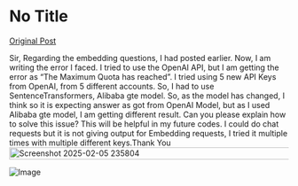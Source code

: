 # No Title

[Original Post](https://discourse.onlinedegree.iitm.ac.in/t/163247/122)

<p>Sir, Regarding the embedding questions, I had posted earlier. Now, I am writing the error I faced. I tried to use the OpenAI API, but I am getting the error as “The Maximum Quota has reached”. I tried using 5 new API Keys from OpenAI, from 5 different accounts. So, I had to use SentenceTransformers, Alibaba gte model. So, as the model has changed, I think so it is expecting answer as got from OpenAI Model, but as I used Alibaba gte model, I am getting different result. Can you please explain how to solve this issue? This will be helpful in my future codes. I could do chat requests but it is not giving output for Embedding requests, I tried it multiple times with multiple different keys.Thank You<br>
<img src="https://europe1.discourse-cdn.com/flex013/uploads/iitm/optimized/3X/b/0/b05d3520e550b5174ba2b43efc5b7ae8e729d551_2_690x22.png" alt="Screenshot 2025-02-05 235804" data-base62-sha1="pabJk22t6Gps8KvMfiTV2fsIYZr" width="690" height="22" srcset="https://europe1.discourse-cdn.com/flex013/uploads/iitm/optimized/3X/b/0/b05d3520e550b5174ba2b43efc5b7ae8e729d551_2_690x22.png, https://europe1.discourse-cdn.com/flex013/uploads/iitm/optimized/3X/b/0/b05d3520e550b5174ba2b43efc5b7ae8e729d551_2_1035x33.png 1.5x, https://europe1.discourse-cdn.com/flex013/uploads/iitm/optimized/3X/b/0/b05d3520e550b5174ba2b43efc5b7ae8e729d551_2_1380x44.png 2x" data-dominant-color="181818"></p>

![Image](https://europe1.discourse-cdn.com/flex013/uploads/iitm/optimized/3X/b/0/b05d3520e550b5174ba2b43efc5b7ae8e729d551_2_690x22.png)